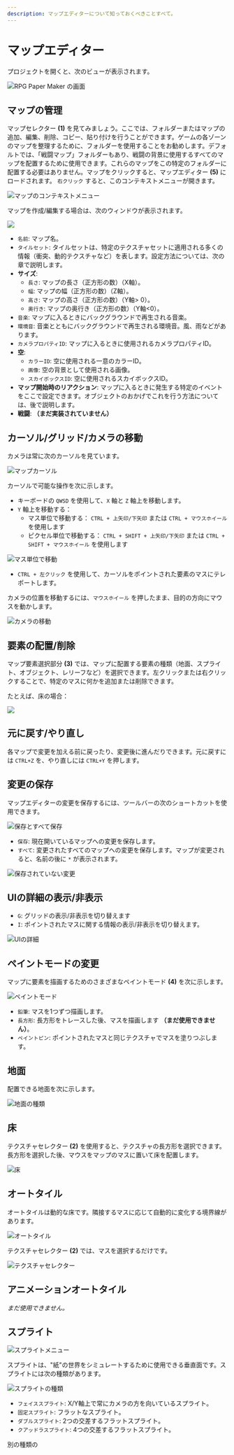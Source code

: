 ```yaml
---
description: マップエディターについて知っておくべきことすべて。
---
```


# マップエディター

プロジェクトを開くと、次のビューが表示されます。

![RPG Paper Maker の画面](https://rpg-paper-maker.github.io/basics/img/map-editor.png)

## マップの管理

マップセレクター **\(1\)** を見てみましょう。ここでは、フォルダーまたはマップの追加、編集、削除、コピー、貼り付けを行うことができます。ゲームの各ゾーンのマップを整理するために、フォルダーを使用することをお勧めします。デフォルトでは、「戦闘マップ」フォルダーもあり、戦闘の背景に使用するすべてのマップを配置するために使用できます。これらのマップをこの特定のフォルダーに配置する必要はありません。マップをクリックすると、マップエディター **\(5\)** にロードされます。 `右クリック` すると、このコンテキストメニューが開きます。

![マップのコンテキストメニュー](https://rpg-paper-maker.github.io/basics/img/new-map.png)

マップを作成/編集する場合は、次のウィンドウが表示されます。

![](.gitbook/assets/map-properties.png)

* `名前`: マップ名。
* `タイルセット`: タイルセットは、特定のテクスチャセットに適用される多くの情報（衝突、動的テクスチャなど）を表します。設定方法については、次の章で説明します。
* **サイズ**:
  * `長さ`: マップの長さ（正方形の数）（X軸）。
  * `幅`: マップの幅（正方形の数）（Z軸）。
  * `高さ`: マップの高さ（正方形の数）（Y軸> 0）。
  * `奥行き`: マップの奥行き（正方形の数）（Y軸<0）。
* `音楽`: マップに入るときにバックグラウンドで再生される音楽。
* `環境音`: 音楽とともにバックグラウンドで再生される環境音。風、雨などがあります。
* `カメラプロパティID`: マップに入るときに使用されるカメラプロパティID。
* **空**:
  * `カラーID`: 空に使用される一意のカラーID。
  * `画像`: 空の背景として使用される画像。
  * `スカイボックスID`: 空に使用されるスカイボックスID。
* **マップ開始時のリアクション**: マップに入るときに発生する特定のイベントをここで設定できます。オブジェクトのおかげでこれを行う方法については、後で説明します。
* **戦闘**: **（まだ実装されていません）**

## カーソル/グリッド/カメラの移動 <a id="move-cursor-grid-camera"></a>

カメラは常に次のカーソルを見ています。

![マップカーソル](https://rpg-paper-maker.github.io/basics/img/cursor.png)

カーソルで可能な操作を次に示します。

* キーボードの `QWSD` を使用して、`X` 軸と `Z` 軸上を移動します。
* `Y` 軸上を移動する：
  * マス単位で移動する： `CTRL + 上矢印/下矢印` または `CTRL + マウスホイール` を使用します
  * ピクセル単位で移動する： `CTRL + SHIFT + 上矢印/下矢印` または `CTRL + SHIFT + マウスホイール` を使用します

![マス単位で移動](https://rpg-paper-maker.github.io/basics/img/y-axis.png)

* `CTRL + 左クリック` を使用して、カーソルをポイントされた要素のマスにテレポートします。

カメラの位置を移動するには、`マウスホイール` を押したまま、目的の方向にマウスを動かします。

![カメラの移動](https://rpg-paper-maker.github.io/basics/img/camera-turn.gif)

## 要素の配置/削除 <a id="place-remove-elements"></a>

マップ要素選択部分 **\(3\)** では、マップに配置する要素の種類（地面、スプライト、オブジェクト、レリーフなど）を選択できます。左クリックまたは右クリックすることで、特定のマスに何かを追加または削除できます。

たとえば、床の場合：

![](https://rpg-paper-maker.github.io/basics/img/map-editor-add-remove.png)

## 元に戻す/やり直し <a id="undo-redo"></a>

各マップで変更を加える前に戻ったり、変更後に進んだりできます。元に戻すには `CTRL+Z` を、やり直しには `CTRL+Y` を押します。

## 変更の保存 <a id="save-changes"></a>

マップエディターの変更を保存するには、ツールバーの次のショートカットを使用できます。

![保存とすべて保存](https://rpg-paper-maker.github.io/basics/img/save.png)

* `保存`: 現在開いているマップへの変更を保存します。
* `すべて`: 変更されたすべてのマップへの変更を保存します。マップが変更されると、名前の後に `*` が表示されます。

![保存されていない変更](https://rpg-paper-maker.github.io/basics/img/map-save.png)

## UIの詳細の表示/非表示 <a id="show-hide-some-ui-details"></a>

* `G`: グリッドの表示/非表示を切り替えます
* `I`: ポイントされたマスに関する情報の表示/非表示を切り替えます。

![UIの詳細](https://rpg-paper-maker.github.io/basics/img/square-infos.png)

## ペイントモードの変更 <a id="change-paint-mode"></a>

マップに要素を描画するためのさまざまなペイントモード **\(4\)** を次に示します。

![ペイントモード](https://rpg-paper-maker.github.io/basics/img/paint.png)

* `鉛筆`: マスを1つずつ描画します。
* `長方形`: 長方形をトレースした後、マスを描画します **（まだ使用できません）**。
* `ペイントピン`: ポイントされたマスと同じテクスチャでマスを塗りつぶします。

## 地面 <a id="lands"></a>

配置できる地面を次に示します。

![地面の種類](https://rpg-paper-maker.github.io/basics/img/lands.png)

## 床 <a id="floors"></a>

テクスチャセレクター **\(2\)** を使用すると、テクスチャの長方形を選択できます。長方形を選択した後、マウスをマップのマスに置いて床を配置します。

![床](https://rpg-paper-maker.github.io/basics/img/add-floor.png)

## オートタイル <a id="autotiles"></a>

オートタイルは動的な床です。隣接するマスに応じて自動的に変化する境界線があります。

![オートタイル](https://rpg-paper-maker.github.io/basics/img/autotiles-preview.png)

テクスチャセレクター **\(2\)** では、マスを選択するだけです。

![テクスチャセレクター](https://rpg-paper-maker.github.io/basics/img/autotile-texture.png)

## アニメーションオートタイル <a id="animated-autotiles"></a>

_まだ使用できません。_

## スプライト <a id="sprites"></a>

![スプライトメニュー](https://rpg-paper-maker.github.io/basics/img/sprites.png)

スプライトは、"紙"の世界をシミュレートするために使用できる垂直面です。スプライトには次の種類があります。

![スプライトの種類](https://rpg-paper-maker.github.io/basics/img/sprites-preview.png)

* `フェイススプライト`: X/Y軸上で常にカメラの方を向いているスプライト。
* `固定スプライト`: フラットなスプライト。
* `ダブルスプライト`: 2つの交差するフラットスプライト。
* `クアッドラスプライト`: 4つの交差するフラットスプライト。

別の種類の